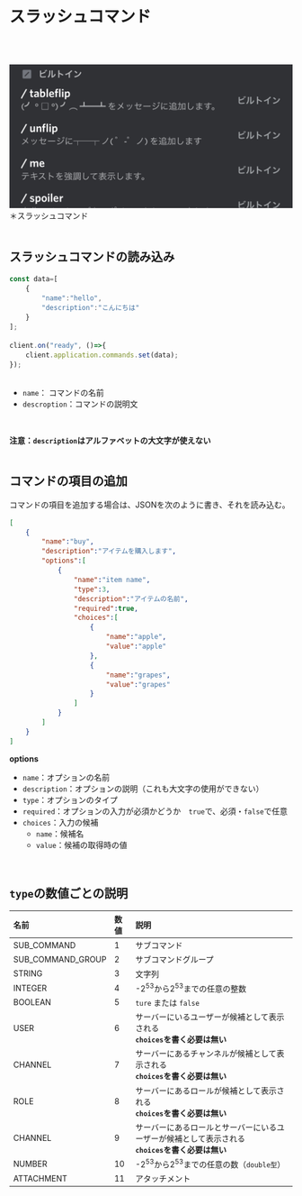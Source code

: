 # スラッシュコマンド
<br></br>


![](https://github.com/kelp-of-truth/Discord-Document/blob/kelp-of-truth-discord.js-document/document/src/img/slashCommand.jpg?raw=true)
＊スラッシュコマンド
<br></br>


## スラッシュコマンドの読み込み
```js
const data=[
    {
        "name":"hello",
        "description":"こんにちは"
    }
];

client.on("ready", ()=>{
    client.application.commands.set(data);
});



```

- `name`： コマンドの名前
- `descroption`：コマンドの説明文
<br>

**注意：`description`はアルファベットの大文字が使えない**
<br></br>

## コマンドの項目の追加

コマンドの項目を追加する場合は、JSONを次のように書き、それを読み込む。

```json
[
    {
        "name":"buy",
        "description":"アイテムを購入します",
        "options":[
            {
                "name":"item name",
                "type":3,
                "description":"アイテムの名前",
                "required":true,
                "choices":[
                    {
                        "name":"apple",
                        "value":"apple"
                    },
                    {
                        "name":"grapes",
                        "value":"grapes"
                    }
                ]
            }
        ]
    }
]
```

**options**<br>
- ``name``：オプションの名前
- ``description``：オプションの説明（これも大文字の使用ができない）
- `type`：オプションのタイプ
- `required`：オプションの入力が必須かどうか　`true`で、必須・`false`で任意
- `choices`：入力の候補
    - `name`：候補名
    - `value`：候補の取得時の値

<br>

## `type`の数値ごとの説明
|名前|数値|説明|
|:-|:-|:-|
|SUB_COMMAND|1|サブコマンド|
|SUB_COMMAND_GROUP|2|サブコマンドグループ|
|STRING|3|文字列|
|INTEGER|4|-2<sup>53</sup>から2<sup>53</sup>までの任意の整数|
|BOOLEAN|5|`ture` または `false`|
|USER|6|サーバーにいるユーザーが候補として表示される<br>**`choices`を書く必要は無い**|
|CHANNEL|7|サーバーにあるチャンネルが候補として表示される<br>**`choices`を書く必要は無い**|
|ROLE|8|サーバーにあるロールが候補として表示される<br>**`choices`を書く必要は無い**|
|CHANNEL|9|サーバーにあるロールとサーバーにいるユーザーが候補として表示される<br>**`choices`を書く必要は無い**|
|NUMBER|10|-2<sup>53</sup>から2<sup>53</sup>までの任意の数（`double型`）|
|ATTACHMENT|11|アタッチメント|
